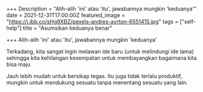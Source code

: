+++
Description = "Alih-alih 'ini' atau 'itu', jawabannya mungkin 'keduanya'"
date = 2021-12-31T17:00:00Z
featured_image = "https://i.ibb.co/sHg9XBZ/pexels-andres-ayrton-6551415.jpg"
tags = ["self-help"]
title = "Asumsikan keduanya benar"

+++
Alih-alih 'ini' atau 'itu', jawabannya mungkin 'keduanya'

Terkadang, kita sangat ingin melawan ide baru (untuk melindungi ide lama) sehingga kita kehilangan kesempatan untuk membayangkan bagaimana kita bisa maju

Jauh lebih mudah untuk bersikap tegas. Itu juga tidak terlalu produktif, mungkin untuk mendukung sesuatu tanpa menentang sesuatu yang lain.